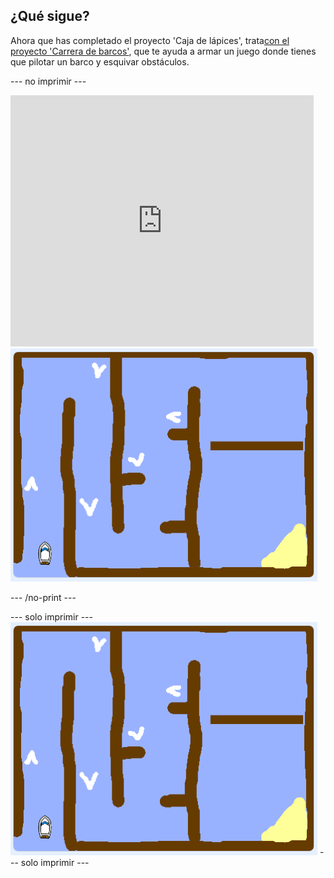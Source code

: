 ## ¿Qué sigue?

Ahora que has completado el proyecto 'Caja de lápices', trata[con el proyecto 'Carrera de barcos'](https://projects.raspberrypi.org/es-LA/projects/boat-race?utm_source=pathway&utm_medium=whatnext&utm_campaign=projects), que te ayuda a armar un juego donde tienes que pilotar un barco y esquivar obstáculos.

--- no imprimir ---

<div class="scratch-preview">
  <iframe allowtransparency="true" width="485" height="402" src="https://scratch.mit.edu/projects/embed/276662533/?autostart=false" frameborder="0" scrolling="no"></iframe>
  <img src="images/boat_race_demo.png">
</div>

--- /no-print ---

--- solo imprimir --- ![boat race demo](images/boat_race_demo.png) --- solo imprimir ---